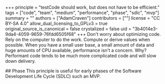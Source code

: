 +++
principle = "testCode should work, but does not have to be efficient."
tags = ["code", "team", "medium", "performance", "phase", "sdlc", "mvp"]
summary = ""
authors = ["AdamCraven"]
contributors = [""]
license = "CC BY-SA 4.0"
allow_dual_licensing_to_GPLv3 = true
original_source_is_canonical = false
crystalized = false
uid = "3b4014e3-9da4-4059-9659-76fdd6505f68"
+++
Don't worry about optimizing code. Rely on the computer to do the work. Compute or derive values when possible. When you have a small user base, a small amount of data and huge amounts of CPU available, performance isn't a concern. Why? Performant code tends to be much more complicated code and will slow down delivery.

## Phase
This principle is useful for early phases of the Software Development Life Cycle (SDLC) such an MVP.
